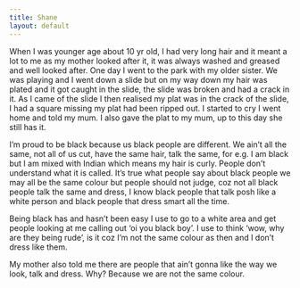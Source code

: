 ```yaml
---
title: Shane
layout: default
---
```


When I was younger age about 10 yr old, I had very long hair and it meant a lot to me as my mother looked after it, it was always washed and greased and well looked after. One day I went to the park with my older sister. We was playing and I went down a slide but on my way down my hair was plated and it got caught in the slide, the slide was broken and had a crack in it. As I came of the slide I then realised my plat was in the crack of the slide, I had a square missing my plat had been ripped out. I started to cry I went home and told my mum. I also gave the plat to my mum, up to this day she still has it.

I’m proud to be black because us black people are different. We ain’t all the same, not all of us cut, have the same hair, talk the same, for e.g. I am black but I am mixed with Indian which means my hair is curly. People don’t understand what it is called. It’s true what people say about black people we may all be the same colour but people should not judge, coz not all black people talk the same and dress, I know black people that talk posh like a white person and black people that dress smart all the time.

Being black has and hasn’t been easy I use to go to a white area and get people looking at me calling out ‘oi you black boy’. I use to think ‘wow, why are they being rude’, is it coz I’m not the same colour as then and I don’t dress like them.

My mother also told me there are people that ain’t gonna like the way we look, talk and dress. Why? Because we are not the same colour.
